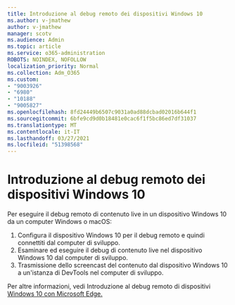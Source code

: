 ```yaml
---
title: Introduzione al debug remoto dei dispositivi Windows 10
ms.author: v-jmathew
author: v-jmathew
manager: scotv
ms.audience: Admin
ms.topic: article
ms.service: o365-administration
ROBOTS: NOINDEX, NOFOLLOW
localization_priority: Normal
ms.collection: Adm_O365
ms.custom:
- "9003926"
- "6980"
- "10188"
- "9005827"
ms.openlocfilehash: 8fd24449b6507c9031a0ad88dcbad02016b644f1
ms.sourcegitcommit: 6bfe9cd9d0b18481e0cac6f1f5bc86ed7df31037
ms.translationtype: MT
ms.contentlocale: it-IT
ms.lasthandoff: 03/27/2021
ms.locfileid: "51398568"
---
```

# <a name="get-started-with-remotely-debugging-windows-10-devices"></a>Introduzione al debug remoto dei dispositivi Windows 10

Per eseguire il debug remoto di contenuto live in un dispositivo Windows 10 da un computer Windows o macOS:

1. Configura il dispositivo Windows 10 per il debug remoto e quindi connettiti dal computer di sviluppo.
2. Esaminare ed eseguire il debug di contenuto live nel dispositivo Windows 10 dal computer di sviluppo.
3. Trasmissione dello screencast del contenuto dal dispositivo Windows 10 a un'istanza di DevTools nel computer di sviluppo.

Per altre informazioni, vedi Introduzione al debug remoto di dispositivi [Windows 10 con Microsoft Edge.](https://go.microsoft.com/fwlink/?linkid=2142172)
